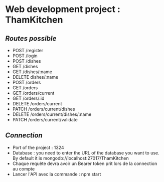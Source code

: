 # Web development project : ThamKitchen  
## *Routes possible*  
* POST /register  
* POST /login  
* POST /dishes  
* GET /dishes  
* GET /dishes/:name  
* DELETE dishes/:name  
* POST /orders  
* GET /orders  
* GET /orders/current  
* GET /orders/:id  
* DELETE /orders/current  
* PATCH /orders/current/dishes  
* DELETE /orders/current/dishes/:name  
* PATCH /orders/current/validate  

## *Connection*  
* Port of the project : 1324
* Database : you need to enter the URL of the database you want to use. By default it is mongodb://localhost:27017/ThamKitchen
* Chaque requête devra avoir un Bearer token prit lors de la connection au compte
* Lancer l'API avec la commande : npm start
